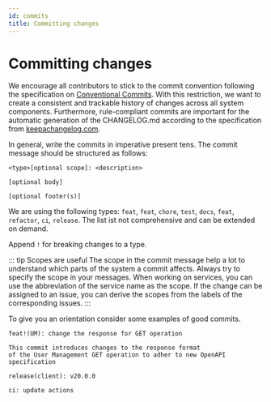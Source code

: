 ```yaml
---
id: commits
title: Committing changes
---
```


# Committing changes

We encourage all contributors to stick to the commit convention following the specification on [Conventional Commits](https://www.conventionalcommits.org/en/v1.0.0/).
With this restriction, we want to create a consistent and trackable history of changes across all system components.
Furthermore, rule-compliant commits are important for the automatic generation of the CHANGELOG.md according to the specification 
from [keepachangelog.com](https://keepachangelog.com/en/1.0.0/).

In general, write the commits in imperative present tens. The commit message should be structured as follows:

```
<type>[optional scope]: <description>

[optional body]

[optional footer(s)]
```

We are using the following types: `feat`, `feat`, `chore`, `test`, `docs`, `feat`, `refactor`, `ci`, `release`.
The list ist not comprehensive and can be extended on demand.

Append `!` for breaking changes to a type.

::: tip Scopes are useful
The scope in the commit message help a lot to understand which parts of the system a commit affects. Always try to specify 
the scope in your messages. When working on services, you can use the abbreviation of the service name as the scope. 
If the change can be assigned to an issue, you can derive the scopes from the labels of the corresponding issues.
:::

To give you an orientation consider some examples of good commits.

```
feat!(UM): change the response for GET operation

This commit introduces changes to the response format 
of the User Management GET operation to adher to new OpenAPI specification 
```

```
release(client): v20.0.0
```

```
ci: update actions
```